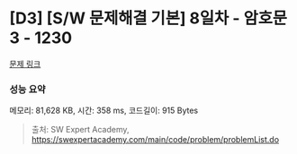# [D3] [S/W 문제해결 기본] 8일차 - 암호문3 - 1230 

[문제 링크](https://swexpertacademy.com/main/code/problem/problemDetail.do?contestProbId=AV14zIwqAHwCFAYD) 

### 성능 요약

메모리: 81,628 KB, 시간: 358 ms, 코드길이: 915 Bytes



> 출처: SW Expert Academy, https://swexpertacademy.com/main/code/problem/problemList.do